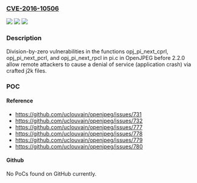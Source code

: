 ### [CVE-2016-10506](https://cve.mitre.org/cgi-bin/cvename.cgi?name=CVE-2016-10506)
![](https://img.shields.io/static/v1?label=Product&message=n%2Fa&color=blue)
![](https://img.shields.io/static/v1?label=Version&message=n%2Fa&color=blue)
![](https://img.shields.io/static/v1?label=Vulnerability&message=n%2Fa&color=brighgreen)

### Description

Division-by-zero vulnerabilities in the functions opj_pi_next_cprl, opj_pi_next_pcrl, and opj_pi_next_rpcl in pi.c in OpenJPEG before 2.2.0 allow remote attackers to cause a denial of service (application crash) via crafted j2k files.

### POC

#### Reference
- https://github.com/uclouvain/openjpeg/issues/731
- https://github.com/uclouvain/openjpeg/issues/732
- https://github.com/uclouvain/openjpeg/issues/777
- https://github.com/uclouvain/openjpeg/issues/778
- https://github.com/uclouvain/openjpeg/issues/779
- https://github.com/uclouvain/openjpeg/issues/780

#### Github
No PoCs found on GitHub currently.


